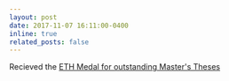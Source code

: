 ```yaml
---
layout: post
date: 2017-11-07 16:11:00-0400
inline: true
related_posts: false
---
```


Recieved the [ETH Medal for outstanding Master's Theses](https://ethz.ch/en/the-eth-zurich/education/awards/eth-medal/outstanding-master-theses.html)